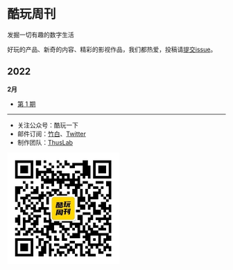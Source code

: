 # 酷玩周刊
发掘一切有趣的数字生活

好玩的产品、新奇的内容、精彩的影视作品，我们都热爱，投稿请[提交issue](https://github.com/lvwzhen/coldplay-weekly/issues)。

## 2022

**2月**

- [第 1 期](doc/issue-1.md)

---

- 关注公众号：酷玩一下
- 邮件订阅：[竹白](https://coldplay.zhubai.love/)、[Twitter](https://www.getrevue.co/profile/coldplay-weekly)
- 制作团队：[ThusLab](https://thuscn.com/lab/)

![](doc/asset/2022/img2022022203.jpg)


